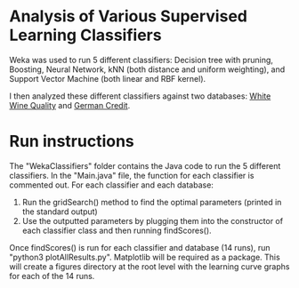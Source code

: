 # Analysis of Various Supervised Learning Classifiers

Weka was used to run 5 different classifiers: Decision tree with pruning, Boosting, Neural Network, kNN (both distance and uniform weighting), and Support Vector Machine (both linear and RBF kernel).

I then analyzed these different classifiers against two databases: [White Wine Quality](http://archive.ics.uci.edu/ml/datasets/Wine) and [German Credit](https://archive.ics.uci.edu/ml/datasets/statlog+%28german+credit+data%29).

# Run instructions
The "WekaClassifiers" folder contains the Java code to run the 5 different classifiers. In the "Main.java" file, the function for each classifier is commented out.
For each classifier and each database:
1. Run the gridSearch() method to find the optimal parameters (printed in the standard output) 
2. Use the outputted parameters by plugging them into the constructor of each classifier class and then running findScores().

Once findScores() is run for each classifier and database (14 runs), run "python3 plotAllResults.py". Matplotlib will be required as a package. This will create a figures directory at the root level with the learning curve graphs for each of the 14 runs.